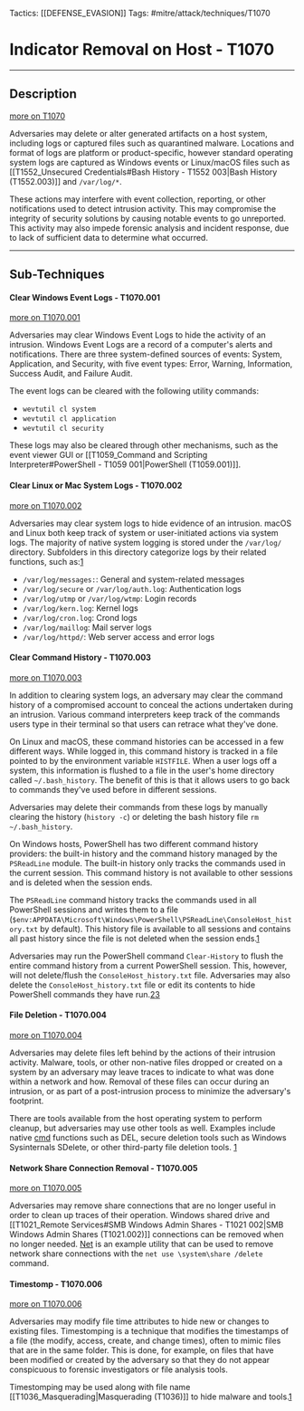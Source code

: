 Tactics: [[DEFENSE_EVASION]]
Tags: #mitre/attack/techniques/T1070  

# Indicator Removal on Host - T1070
---
## Description
[more on T1070](https://attack.mitre.org/techniques/T1070)

Adversaries may delete or alter generated artifacts on a host system, including logs or captured files such as quarantined malware. Locations and format of logs are platform or product-specific, however standard operating system logs are captured as Windows events or Linux/macOS files such as [[T1552_Unsecured Credentials#Bash History - T1552 003|Bash History (T1552.003)]] and `/var/log/*`.

These actions may interfere with event collection, reporting, or other notifications used to detect intrusion activity. This may compromise the integrity of security solutions by causing notable events to go unreported. This activity may also impede forensic analysis and incident response, due to lack of sufficient data to determine what occurred.

---
## Sub-Techniques

#### Clear Windows Event Logs - T1070.001
[more on T1070.001](https://attack.mitre.org/techniques/T1070/001)

Adversaries may clear Windows Event Logs to hide the activity of an intrusion. Windows Event Logs are a record of a computer's alerts and notifications. There are three system-defined sources of events: System, Application, and Security, with five event types: Error, Warning, Information, Success Audit, and Failure Audit.

The event logs can be cleared with the following utility commands:

-   `wevtutil cl system`
-   `wevtutil cl application`
-   `wevtutil cl security`

These logs may also be cleared through other mechanisms, such as the event viewer GUI or [[T1059_Command and Scripting Interpreter#PowerShell - T1059 001|PowerShell (T1059.001)]].

#### Clear Linux or Mac System Logs - T1070.002
[more on T1070.002](https://attack.mitre.org/techniques/T1070/002)

Adversaries may clear system logs to hide evidence of an intrusion. macOS and Linux both keep track of system or user-initiated actions via system logs. The majority of native system logging is stored under the `/var/log/` directory. Subfolders in this directory categorize logs by their related functions, such as:[1](https://www.eurovps.com/blog/important-linux-log-files-you-must-be-monitoring/)

-   `/var/log/messages:`: General and system-related messages
-   `/var/log/secure` or `/var/log/auth.log`: Authentication logs
-   `/var/log/utmp` or `/var/log/wtmp`: Login records
-   `/var/log/kern.log`: Kernel logs
-   `/var/log/cron.log`: Crond logs
-   `/var/log/maillog`: Mail server logs
-   `/var/log/httpd/`: Web server access and error logs

#### Clear Command History - T1070.003
[more on T1070.003](https://attack.mitre.org/techniques/T1070/003)

In addition to clearing system logs, an adversary may clear the command history of a compromised account to conceal the actions undertaken during an intrusion. Various command interpreters keep track of the commands users type in their terminal so that users can retrace what they've done.

On Linux and macOS, these command histories can be accessed in a few different ways. While logged in, this command history is tracked in a file pointed to by the environment variable `HISTFILE`. When a user logs off a system, this information is flushed to a file in the user's home directory called `~/.bash_history`. The benefit of this is that it allows users to go back to commands they've used before in different sessions.

Adversaries may delete their commands from these logs by manually clearing the history (`history -c`) or deleting the bash history file `rm ~/.bash_history`.

On Windows hosts, PowerShell has two different command history providers: the built-in history and the command history managed by the `PSReadLine` module. The built-in history only tracks the commands used in the current session. This command history is not available to other sessions and is deleted when the session ends.

The `PSReadLine` command history tracks the commands used in all PowerShell sessions and writes them to a file (`$env:APPDATA\Microsoft\Windows\PowerShell\PSReadLine\ConsoleHost_history.txt` by default). This history file is available to all sessions and contains all past history since the file is not deleted when the session ends.[1](https://docs.microsoft.com/en-us/powershell/module/microsoft.powershell.core/about/about_history?view=powershell-7)

Adversaries may run the PowerShell command `Clear-History` to flush the entire command history from a current PowerShell session. This, however, will not delete/flush the `ConsoleHost_history.txt` file. Adversaries may also delete the `ConsoleHost_history.txt` file or edit its contents to hide PowerShell commands they have run.[2](https://community.sophos.com/products/intercept/early-access-program/f/live-discover-response-queries/121529/live-discover---powershell-command-audit)[3](https://community.sophos.com/products/malware/b/blog/posts/powershell-command-history-forensics)

#### File Deletion - T1070.004
[more on T1070.004](https://attack.mitre.org/techniques/T1070/004)

Adversaries may delete files left behind by the actions of their intrusion activity. Malware, tools, or other non-native files dropped or created on a system by an adversary may leave traces to indicate to what was done within a network and how. Removal of these files can occur during an intrusion, or as part of a post-intrusion process to minimize the adversary's footprint.

There are tools available from the host operating system to perform cleanup, but adversaries may use other tools as well. Examples include native [cmd](https://attack.mitre.org/software/S0106) functions such as DEL, secure deletion tools such as Windows Sysinternals SDelete, or other third-party file deletion tools. [1](http://blog.trendmicro.com/trendlabs-security-intelligence/in-depth-look-apt-attack-tools-of-the-trade/)

#### Network Share Connection Removal - T1070.005
[more on T1070.005](https://attack.mitre.org/techniques/T1070/005)

Adversaries may remove share connections that are no longer useful in order to clean up traces of their operation. Windows shared drive and [[T1021_Remote Services#SMB Windows Admin Shares - T1021 002|SMB Windows Admin Shares (T1021.002)]]  connections can be removed when no longer needed. [Net](https://attack.mitre.org/software/S0039) is an example utility that can be used to remove network share connections with the `net use \system\share /delete` command.

#### Timestomp - T1070.006
[more on T1070.006](https://attack.mitre.org/techniques/T1070/006)

Adversaries may modify file time attributes to hide new or changes to existing files. Timestomping is a technique that modifies the timestamps of a file (the modify, access, create, and change times), often to mimic files that are in the same folder. This is done, for example, on files that have been modified or created by the adversary so that they do not appear conspicuous to forensic investigators or file analysis tools.

Timestomping may be used along with file name [[T1036_Masquerading|Masquerading (T1036)]] to hide malware and tools.[1](http://windowsir.blogspot.com/2013/07/howto-determinedetect-use-of-anti.html)


